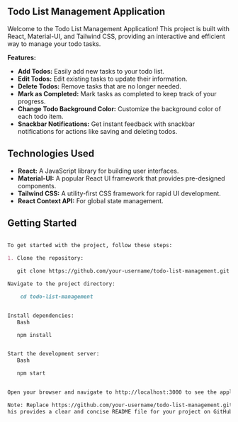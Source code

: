 ## Todo List Management Application

Welcome to the Todo List Management Application! This project is built with React, Material-UI, and Tailwind CSS, providing an interactive and efficient way to manage your todo tasks.


**Features:**

* **Add Todos:** Easily add new tasks to your todo list.
* **Edit Todos:** Edit existing tasks to update their information.
* **Delete Todos:** Remove tasks that are no longer needed.
* **Mark as Completed:** Mark tasks as completed to keep track of your progress.
* **Change Todo Background Color:** Customize the background color of each todo item.
* **Snackbar Notifications:** Get instant feedback with snackbar notifications for actions like saving and deleting todos.


## Technologies Used

* **React:** A JavaScript library for building user interfaces.
* **Material-UI:** A popular React UI framework that provides pre-designed components.
* **Tailwind CSS:** A utility-first CSS framework for rapid UI development.
* **React Context API:** For global state management.


## Getting Started

```markdown

To get started with the project, follow these steps:

1. Clone the repository:

   git clone https://github.com/your-username/todo-list-management.git

Navigate to the project directory:

    cd todo-list-management


Install dependencies:
   Bash

   npm install


Start the development server:
   Bash

   npm start


Open your browser and navigate to http://localhost:3000 to see the application in action.

Note: Replace https://github.com/your-username/todo-list-management.git with the actual URL of your repository.
his provides a clear and concise README file for your project on GitHub. Feel free to customize it further based on your specific needs.
